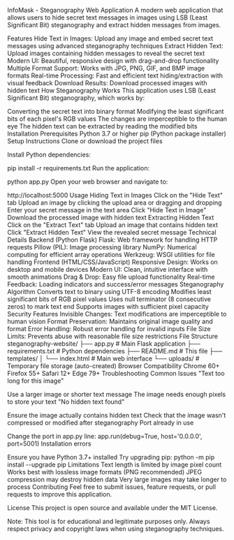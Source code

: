 InfoMask - Steganography Web Application
A modern web application that allows users to hide secret text messages in images using LSB (Least Significant Bit) steganography and extract hidden messages from images.

Features
Hide Text in Images: Upload any image and embed secret text messages using advanced steganography techniques
Extract Hidden Text: Upload images containing hidden messages to reveal the secret text
Modern UI: Beautiful, responsive design with drag-and-drop functionality
Multiple Format Support: Works with JPG, PNG, GIF, and BMP image formats
Real-time Processing: Fast and efficient text hiding/extraction with visual feedback
Download Results: Download processed images with hidden text
How Steganography Works
This application uses LSB (Least Significant Bit) steganography, which works by:

Converting the secret text into binary format
Modifying the least significant bits of each pixel's RGB values
The changes are imperceptible to the human eye
The hidden text can be extracted by reading the modified bits
Installation
Prerequisites
Python 3.7 or higher
pip (Python package installer)
Setup Instructions
Clone or download the project files

Install Python dependencies:

pip install -r requirements.txt
Run the application:

python app.py
Open your web browser and navigate to:

http://localhost:5000
Usage
Hiding Text in Images
Click on the "Hide Text" tab
Upload an image by clicking the upload area or dragging and dropping
Enter your secret message in the text area
Click "Hide Text in Image"
Download the processed image with hidden text
Extracting Hidden Text
Click on the "Extract Text" tab
Upload an image that contains hidden text
Click "Extract Hidden Text"
View the revealed secret message
Technical Details
Backend (Python Flask)
Flask: Web framework for handling HTTP requests
Pillow (PIL): Image processing library
NumPy: Numerical computing for efficient array operations
Werkzeug: WSGI utilities for file handling
Frontend (HTML/CSS/JavaScript)
Responsive Design: Works on desktop and mobile devices
Modern UI: Clean, intuitive interface with smooth animations
Drag & Drop: Easy file upload functionality
Real-time Feedback: Loading indicators and success/error messages
Steganography Algorithm
Converts text to binary using UTF-8 encoding
Modifies least significant bits of RGB pixel values
Uses null terminator (8 consecutive zeros) to mark text end
Supports images with sufficient pixel capacity
Security Features
Invisible Changes: Text modifications are imperceptible to human vision
Format Preservation: Maintains original image quality and format
Error Handling: Robust error handling for invalid inputs
File Size Limits: Prevents abuse with reasonable file size restrictions
File Structure
steganography-website/
├── app.py                 # Main Flask application
├── requirements.txt       # Python dependencies
├── README.md             # This file
├── templates/
│   └── index.html        # Main web interface
└── uploads/              # Temporary file storage (auto-created)
Browser Compatibility
Chrome 60+
Firefox 55+
Safari 12+
Edge 79+
Troubleshooting
Common Issues
"Text too long for this image"

Use a larger image or shorter text message
The image needs enough pixels to store your text
"No hidden text found"

Ensure the image actually contains hidden text
Check that the image wasn't compressed or modified after steganography
Port already in use

Change the port in app.py line: app.run(debug=True, host='0.0.0.0', port=5001)
Installation errors

Ensure you have Python 3.7+ installed
Try upgrading pip: python -m pip install --upgrade pip
Limitations
Text length is limited by image pixel count
Works best with lossless image formats (PNG recommended)
JPEG compression may destroy hidden data
Very large images may take longer to process
Contributing
Feel free to submit issues, feature requests, or pull requests to improve this application.

License
This project is open source and available under the MIT License.

Note: This tool is for educational and legitimate purposes only. Always respect privacy and copyright laws when using steganography techniques.
